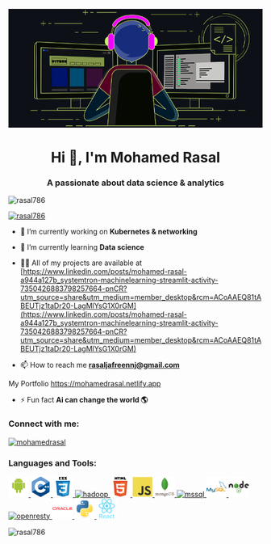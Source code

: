 [![MasterHead](heading_img.gif)](https://mohamedrasal.netlify.app/)
<h1 align="center">Hi 👋, I'm Mohamed Rasal</h1>
<h3 align="center">A passionate about data science & analytics</h3>

<p align="left"> <img src="https://komarev.com/ghpvc/?username=rasal786&label=Profile%20views&color=0e75b6&style=flat" alt="rasal786" /> </p>

<p align="left"> <a href="https://github.com/ryo-ma/github-profile-trophy"><img src="https://github-profile-trophy.vercel.app/?username=rasal786" alt="rasal786" /></a> </p>

- 🔭 I’m currently working on **Kubernetes & networking**

- 🌱 I’m currently learning **Data science**

- 👨‍💻 All of my projects are available at [https://www.linkedin.com/posts/mohamed-rasal-a944a127b_systemtron-machinelearning-streamlit-activity-7350426883798257664-pnCR?utm_source=share&utm_medium=member_desktop&rcm=ACoAAEQ81tABEUTjz1taDr20-LagMlYsG1X0rGM](https://www.linkedin.com/posts/mohamed-rasal-a944a127b_systemtron-machinelearning-streamlit-activity-7350426883798257664-pnCR?utm_source=share&utm_medium=member_desktop&rcm=ACoAAEQ81tABEUTjz1taDr20-LagMlYsG1X0rGM)

- 📫 How to reach me **rasaljafreennj@gmail.com**

My Portfolio https://mohamedrasal.netlify.app

- ⚡ Fun fact **Ai can change the world 🌎**

<h3 align="left">Connect with me:</h3>
<p align="left">
<a href="https://x.com/mohamed_rasal?t=pbK1YVRFq1c30394z4PQfw&s=09 target="blank"><img align="center" src="https://raw.githubusercontent.com/rahuldkjain/github-profile-readme-generator/master/src/images/icons/Social/twitter.svg" alt="mohamedrasal" height="30" width="40" /></a>
</p>

<h3 align="left">Languages and Tools:</h3>
<p align="left"> <a href="https://developer.android.com" target="_blank" rel="noreferrer"> <img src="https://raw.githubusercontent.com/devicons/devicon/master/icons/android/android-original-wordmark.svg" alt="android" width="40" height="40"/> </a> <a href="https://www.w3schools.com/cpp/" target="_blank" rel="noreferrer"> <img src="https://raw.githubusercontent.com/devicons/devicon/master/icons/cplusplus/cplusplus-original.svg" alt="cplusplus" width="40" height="40"/> </a> <a href="https://www.w3schools.com/css/" target="_blank" rel="noreferrer"> <img src="https://raw.githubusercontent.com/devicons/devicon/master/icons/css3/css3-original-wordmark.svg" alt="css3" width="40" height="40"/> </a> <a href="https://hadoop.apache.org/" target="_blank" rel="noreferrer"> <img src="https://www.vectorlogo.zone/logos/apache_hadoop/apache_hadoop-icon.svg" alt="hadoop" width="40" height="40"/> </a> <a href="https://www.w3.org/html/" target="_blank" rel="noreferrer"> <img src="https://raw.githubusercontent.com/devicons/devicon/master/icons/html5/html5-original-wordmark.svg" alt="html5" width="40" height="40"/> </a> <a href="https://developer.mozilla.org/en-US/docs/Web/JavaScript" target="_blank" rel="noreferrer"> <img src="https://raw.githubusercontent.com/devicons/devicon/master/icons/javascript/javascript-original.svg" alt="javascript" width="40" height="40"/> </a> <a href="https://www.mongodb.com/" target="_blank" rel="noreferrer"> <img src="https://raw.githubusercontent.com/devicons/devicon/master/icons/mongodb/mongodb-original-wordmark.svg" alt="mongodb" width="40" height="40"/> </a> <a href="https://www.microsoft.com/en-us/sql-server" target="_blank" rel="noreferrer"> <img src="https://www.svgrepo.com/show/303229/microsoft-sql-server-logo.svg" alt="mssql" width="40" height="40"/> </a> <a href="https://www.mysql.com/" target="_blank" rel="noreferrer"> <img src="https://raw.githubusercontent.com/devicons/devicon/master/icons/mysql/mysql-original-wordmark.svg" alt="mysql" width="40" height="40"/> </a> <a href="https://nodejs.org" target="_blank" rel="noreferrer"> <img src="https://raw.githubusercontent.com/devicons/devicon/master/icons/nodejs/nodejs-original-wordmark.svg" alt="nodejs" width="40" height="40"/> </a> <a href="https://openresty.org/" target="_blank" rel="noreferrer"> <img src="https://openresty.org/images/logo.png" alt="openresty" width="40" height="40"/> </a> <a href="https://www.oracle.com/" target="_blank" rel="noreferrer"> <img src="https://raw.githubusercontent.com/devicons/devicon/master/icons/oracle/oracle-original.svg" alt="oracle" width="40" height="40"/> </a> <a href="https://www.python.org" target="_blank" rel="noreferrer"> <img src="https://raw.githubusercontent.com/devicons/devicon/master/icons/python/python-original.svg" alt="python" width="40" height="40"/> </a> <a href="https://reactjs.org/" target="_blank" rel="noreferrer"> <img src="https://raw.githubusercontent.com/devicons/devicon/master/icons/react/react-original-wordmark.svg" alt="react" width="40" height="40"/> </a> </p>

<p><img align="center" src="https://github-readme-stats.vercel.app/api/top-langs?username=rasal786&show_icons=true&locale=en&layout=compact" alt="rasal786" /></p>
